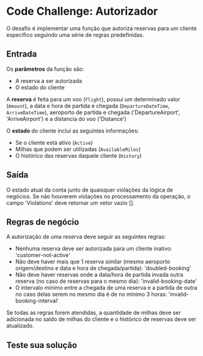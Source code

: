 # Code Challenge: Autorizador

O desafio é implementar uma função que autoriza reservas para um cliente específico seguindo uma série de regras predefinidas.

## Entrada

Os **parâmetros** da função são:
- A reserva a ser autorizada
- O estado do cliente

A **reserva** é feita para um voo (`Flight`), possui um determinado valor (`Amount`), a data e hora de partida e chegada (`DepartureDateTime`, `ArriveDateTime`), aeroporto de partida e chegada ('DepartureAirport', 'ArriveAirport') e a distancia do voo ('Distance')

O **estado** do cliente inclui as seguintes informações:
- Se o cliente está ativo (`Active`)
- Milhas que podem ser utilizadas (`AvailableMiles`)
- O histórico das reservas daquele cliente (`History`)

## Saída

O estado atual da conta junto de quaisquer violações da lógica de negócios. Se não houverem violações no processamento da operação, o campo 'Violations' deve retornar um vetor vazio [].

## Regras de negócio

A autorização de uma reserva deve seguir as seguintes regras:

- Nenhuma reserva deve ser autorizada para um cliente inativo: 'customer-not-active'
- Não deve haver mais que 1 reserva similar (mesmo aeroporto origem/destino e data e hora de chegada/partida): 'doubled-booking'
- Não deve haver reservas onde a data/hora de partida invada outra reserva (no caso de reservas para o mesmo dia): 'invalid-booking-date'
- O intervalo mínimo entre a chegada de uma reserva e a partida de outra no caso delas serem no mesmo dia é de no mínimo 3 horas: 'invalid-booking-interval'

Se todas as regras forem atendidas, a quantidade de milhas deve ser adicionada no saldo de milhas do cliente e o histórico de reservas deve ser atualizado.

## Teste sua solução
